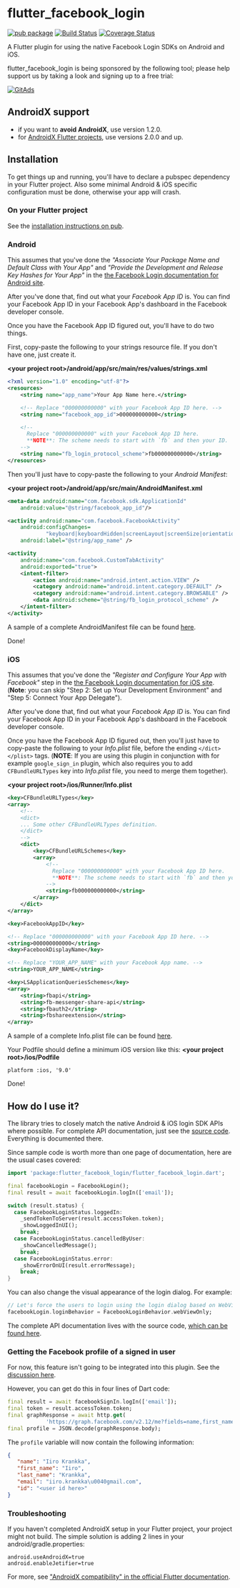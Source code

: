 # flutter_facebook_login

[![pub package](https://img.shields.io/pub/v/flutter_facebook_login.svg)](https://pub.dartlang.org/packages/flutter_facebook_login)
 [![Build Status](https://travis-ci.org/roughike/flutter_facebook_login.svg?branch=master)](https://travis-ci.org/roughike/flutter_facebook_login) 
 [![Coverage Status](https://coveralls.io/repos/github/roughike/flutter_facebook_login/badge.svg)](https://coveralls.io/github/roughike/flutter_facebook_login)

A Flutter plugin for using the native Facebook Login SDKs on Android and iOS.

flutter\_facebook\_login is being sponsored by the following tool; please help support us by taking a look and signing up to a free trial:

<a href="https://tracking.gitads.io/?repo=flutter_facebook_login"> <img src="https://images.gitads.io/flutter_facebook_login" alt="GitAds"/> </a>

## AndroidX support

* if you want to **avoid AndroidX**, use version 1.2.0.
* for [AndroidX Flutter projects](https://flutter.dev/docs/development/packages-and-plugins/androidx-compatibility), use versions 2.0.0 and up.

## Installation

To get things up and running, you'll have to declare a pubspec dependency in your Flutter project.
Also some minimal Android & iOS specific configuration must be done, otherwise your app will crash.

### On your Flutter project

See the [installation instructions on pub](https://pub.dartlang.org/packages/flutter_facebook_login#-installing-tab-).

### Android

This assumes that you've done the _"Associate Your Package Name and Default Class with Your App"_ and
 _"Provide the Development and Release Key Hashes for Your App"_ in the [the Facebook Login documentation for Android site](https://developers.facebook.com/docs/facebook-login/android).

After you've done that, find out what your _Facebook App ID_ is. You can find your Facebook App ID in your Facebook App's dashboard in the Facebook developer console.

Once you have the Facebook App ID figured out, you'll have to do two things.

First, copy-paste the following to your strings resource file. If you don't have one, just create it.

**\<your project root\>/android/app/src/main/res/values/strings.xml**

```xml
<?xml version="1.0" encoding="utf-8"?>
<resources>
    <string name="app_name">Your App Name here.</string>

    <!-- Replace "000000000000" with your Facebook App ID here. -->
    <string name="facebook_app_id">000000000000</string>

    <!--
      Replace "000000000000" with your Facebook App ID here.
      **NOTE**: The scheme needs to start with `fb` and then your ID.
    -->
    <string name="fb_login_protocol_scheme">fb000000000000</string>
</resources>
```

Then you'll just have to copy-paste the following to your _Android Manifest_:

**\<your project root\>/android/app/src/main/AndroidManifest.xml**

```xml
<meta-data android:name="com.facebook.sdk.ApplicationId"
    android:value="@string/facebook_app_id"/>

<activity android:name="com.facebook.FacebookActivity"
    android:configChanges=
            "keyboard|keyboardHidden|screenLayout|screenSize|orientation"
    android:label="@string/app_name" />

<activity
    android:name="com.facebook.CustomTabActivity"
    android:exported="true">
    <intent-filter>
        <action android:name="android.intent.action.VIEW" />
        <category android:name="android.intent.category.DEFAULT" />
        <category android:name="android.intent.category.BROWSABLE" />
        <data android:scheme="@string/fb_login_protocol_scheme" />
    </intent-filter>
</activity>
```

A sample of a complete AndroidManifest file can be found [here](https://github.com/roughike/flutter_facebook_login/blob/master/example/android/app/src/main/AndroidManifest.xml#L39-L56).

Done!

### iOS

This assumes that you've done the _"Register and Configure Your App with Facebook"_ step in the
[the Facebook Login documentation for iOS site](https://developers.facebook.com/docs/facebook-login/ios).
(**Note**: you can skip "Step 2: Set up Your Development Environment" and "Step 5: Connect Your App Delegate").

After you've done that, find out what your _Facebook App ID_ is. You can find your Facebook App ID in your Facebook App's dashboard in the Facebook developer console.

Once you have the Facebook App ID figured out, then you'll just have to copy-paste the following to your _Info.plist_ file, before the ending `</dict></plist>` tags.
(**NOTE**: If you are using this plugin in conjunction with for example `google_sign_in` plugin, which also requires you to add `CFBundleURLTypes` key into _Info.plist_ file, you need to merge them together).

**\<your project root\>/ios/Runner/Info.plist**

```xml
<key>CFBundleURLTypes</key>
<array>
    <!--
    <dict>
    ... Some other CFBundleURLTypes definition.
    </dict>
    -->
    <dict>
        <key>CFBundleURLSchemes</key>
        <array>
            <!--
              Replace "000000000000" with your Facebook App ID here.
              **NOTE**: The scheme needs to start with `fb` and then your ID.
            -->
            <string>fb000000000000</string>
        </array>
    </dict>
</array>

<key>FacebookAppID</key>

<!-- Replace "000000000000" with your Facebook App ID here. -->
<string>000000000000</string>
<key>FacebookDisplayName</key>

<!-- Replace "YOUR_APP_NAME" with your Facebook App name. -->
<string>YOUR_APP_NAME</string>

<key>LSApplicationQueriesSchemes</key>
<array>
    <string>fbapi</string>
    <string>fb-messenger-share-api</string>
    <string>fbauth2</string>
    <string>fbshareextension</string>
</array>
```

A sample of a complete Info.plist file can be found [here](https://github.com/roughike/flutter_facebook_login/blob/master/example/ios/Runner/Info.plist#L49-L70).

Your Podfile should define a minimum iOS version like this:
**\<your project root\>/ios/Podfile**
```
platform :ios, '9.0'
```

Done!

## How do I use it?

The library tries to closely match the native Android & iOS login SDK APIs where possible. For complete API documentation, just see the [source code](https://github.com/roughike/flutter_facebook_login/blob/master/lib/flutter_facebook_login.dart). Everything is documented there.

Since sample code is worth more than one page of documentation, here are the usual cases covered:

```dart
import 'package:flutter_facebook_login/flutter_facebook_login.dart';

final facebookLogin = FacebookLogin();
final result = await facebookLogin.logIn(['email']);

switch (result.status) {
  case FacebookLoginStatus.loggedIn:
    _sendTokenToServer(result.accessToken.token);
    _showLoggedInUI();
    break;
  case FacebookLoginStatus.cancelledByUser:
    _showCancelledMessage();
    break;
  case FacebookLoginStatus.error:
    _showErrorOnUI(result.errorMessage);
    break;
}
```

You can also change the visual appearance of the login dialog. For example:

```dart
// Let's force the users to login using the login dialog based on WebViews. Yay!
facebookLogin.loginBehavior = FacebookLoginBehavior.webViewOnly;
```

The complete API documentation lives with the source code, [which can be found here](https://github.com/roughike/flutter_facebook_login/blob/master/lib/flutter_facebook_login.dart).

### Getting the Facebook profile of a signed in user

For now, this feature isn't going to be integrated into this plugin. See the [discussion here](https://github.com/roughike/flutter_facebook_login/issues/11).

However, you can get do this in four lines of Dart code:

```dart
final result = await facebookSignIn.logIn(['email']);
final token = result.accessToken.token;
final graphResponse = await http.get(
            'https://graph.facebook.com/v2.12/me?fields=name,first_name,last_name,email&access_token=${token}');
final profile = JSON.decode(graphResponse.body);
```

The `profile` variable will now contain the following information:

```json
{
   "name": "Iiro Krankka",
   "first_name": "Iiro",
   "last_name": "Krankka",
   "email": "iiro.krankka\u0040gmail.com",
   "id": "<user id here>"
}
```

### Troubleshooting

If you haven't completed AndroidX setup in your Flutter project, your project might not build.
The simple solution is adding 2 lines in your android/gradle.properties:

```
android.useAndroidX=true
android.enableJetifier=true
```

For more, see ["AndroidX compatibility" in the official Flutter documentation](https://flutter.dev/docs/development/packages-and-plugins/androidx-compatibility).
